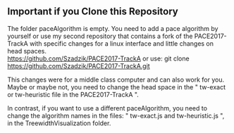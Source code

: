 ## Important if you Clone this Repository
The folder paceAlgorithm is empty.
You need to add a pace algorithm by yourself or use my second repository that 
contains a fork of the PACE2017-TrackA with specific changes for a linux interface
and little changes on head spaces.    
https://github.com/Szadzik/PACE2017-TrackA   or use: git clone https://github.com/Szadzik/PACE2017-TrackA.git     

This changes were for a middle class computer and can also work for you.
Maybe or maybe not, you need to change the head space in the " tw-exact or tw-heuristic file in the PACE2017-TrackA ".

In contrast, if you want to use a different paceAlgorithm, you need to change the algorithm names in the files:
" tw-exact.js and tw-heuristic.js ", in the TreewidthVisualization folder.